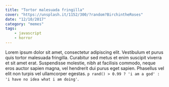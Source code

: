 ```yaml
---
title: "Tortor malesuada fringilla"
cover: "https://unsplash.it/1152/300/?random?BirchintheRoses"
date: "12/10/2017"
category: "memes"
tags:
    - javascript
    - horror
---
```


Lorem ipsum dolor sit amet, consectetur adipiscing elit. Vestibulum et purus quis tortor malesuada fringilla. Curabitur sed metus et enim suscipit viverra et sit amet erat. Suspendisse molestie, nibh at facilisis commodo, neque eros auctor sapien magna, vel hendrerit dui purus eget sapien. Phasellus vel elit non turpis vel ullamcorper egestas. `p rand() > 0.99 ? 'i am a god' : 'i have no idea what i am doing'`.
